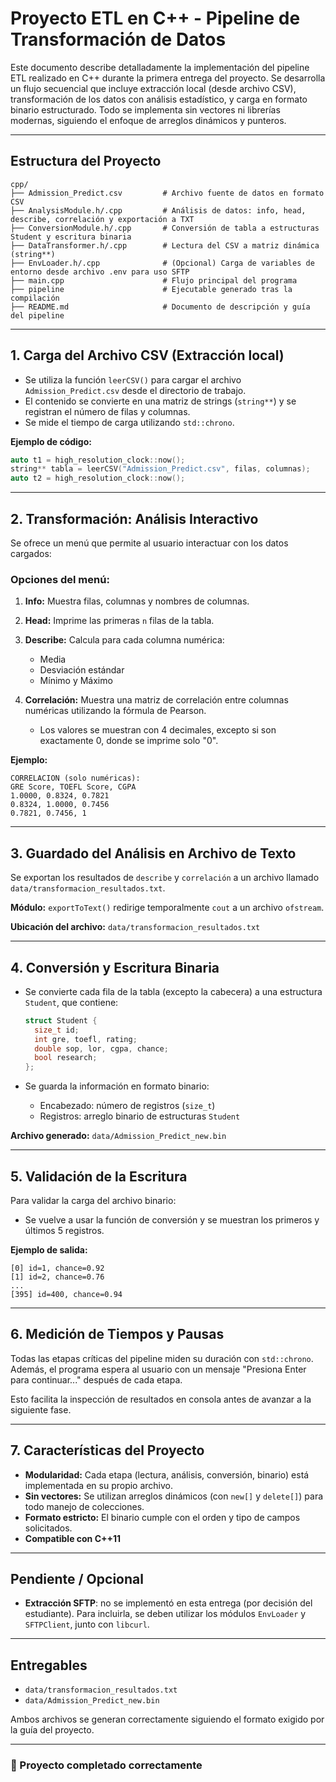 # Proyecto ETL en C++ - Pipeline de Transformación de Datos

Este documento describe detalladamente la implementación del pipeline ETL realizado en C++ durante la primera entrega del proyecto. Se desarrolla un flujo secuencial que incluye extracción local (desde archivo CSV), transformación de los datos con análisis estadístico, y carga en formato binario estructurado. Todo se implementa sin vectores ni librerías modernas, siguiendo el enfoque de arreglos dinámicos y punteros.

---

## Estructura del Proyecto

```
cpp/
├── Admission_Predict.csv         # Archivo fuente de datos en formato CSV
├── AnalysisModule.h/.cpp         # Análisis de datos: info, head, describe, correlación y exportación a TXT
├── ConversionModule.h/.cpp       # Conversión de tabla a estructuras Student y escritura binaria
├── DataTransformer.h/.cpp        # Lectura del CSV a matriz dinámica (string**)
├── EnvLoader.h/.cpp              # (Opcional) Carga de variables de entorno desde archivo .env para uso SFTP
├── main.cpp                      # Flujo principal del programa
├── pipeline                      # Ejecutable generado tras la compilación
├── README.md                     # Documento de descripción y guía del pipeline
```

---

## 1. Carga del Archivo CSV (Extracción local)

* Se utiliza la función `leerCSV()` para cargar el archivo `Admission_Predict.csv` desde el directorio de trabajo.
* El contenido se convierte en una matriz de strings (`string**`) y se registran el número de filas y columnas.
* Se mide el tiempo de carga utilizando `std::chrono`.

**Ejemplo de código:**

```cpp
auto t1 = high_resolution_clock::now();
string** tabla = leerCSV("Admission_Predict.csv", filas, columnas);
auto t2 = high_resolution_clock::now();
```

---

## 2. Transformación: Análisis Interactivo

Se ofrece un menú que permite al usuario interactuar con los datos cargados:

### Opciones del menú:

1. **Info:** Muestra filas, columnas y nombres de columnas.
2. **Head:** Imprime las primeras `n` filas de la tabla.
3. **Describe:** Calcula para cada columna numérica:

   * Media
   * Desviación estándar
   * Mínimo y Máximo
4. **Correlación:** Muestra una matriz de correlación entre columnas numéricas utilizando la fórmula de Pearson.

   * Los valores se muestran con 4 decimales, excepto si son exactamente 0, donde se imprime solo "0".

**Ejemplo:**

```
CORRELACION (solo numéricas):
GRE Score, TOEFL Score, CGPA
1.0000, 0.8324, 0.7821
0.8324, 1.0000, 0.7456
0.7821, 0.7456, 1
```

---

## 3. Guardado del Análisis en Archivo de Texto

Se exportan los resultados de `describe` y `correlación` a un archivo llamado `data/transformacion_resultados.txt`.

**Módulo:** `exportToText()` redirige temporalmente `cout` a un archivo `ofstream`.

**Ubicación del archivo:** `data/transformacion_resultados.txt`

---

## 4. Conversión y Escritura Binaria

* Se convierte cada fila de la tabla (excepto la cabecera) a una estructura `Student`, que contiene:

  ```cpp
  struct Student {
    size_t id;
    int gre, toefl, rating;
    double sop, lor, cgpa, chance;
    bool research;
  };
  ```

* Se guarda la información en formato binario:

  * Encabezado: número de registros (`size_t`)
  * Registros: arreglo binario de estructuras `Student`

**Archivo generado:** `data/Admission_Predict_new.bin`

---

## 5. Validación de la Escritura

Para validar la carga del archivo binario:

* Se vuelve a usar la función de conversión y se muestran los primeros y últimos 5 registros.

**Ejemplo de salida:**

```
[0] id=1, chance=0.92
[1] id=2, chance=0.76
...
[395] id=400, chance=0.94
```

---

## 6. Medición de Tiempos y Pausas

Todas las etapas críticas del pipeline miden su duración con `std::chrono`. Además, el programa espera al usuario con un mensaje "Presiona Enter para continuar..." después de cada etapa.

Esto facilita la inspección de resultados en consola antes de avanzar a la siguiente fase.

---

## 7. Características del Proyecto

* **Modularidad:** Cada etapa (lectura, análisis, conversión, binario) está implementada en su propio archivo.
* **Sin vectores:** Se utilizan arreglos dinámicos (con `new[]` y `delete[]`) para todo manejo de colecciones.
* **Formato estricto:** El binario cumple con el orden y tipo de campos solicitados.
* **Compatible con C++11**

---

## Pendiente / Opcional

* **Extracción SFTP**: no se implementó en esta entrega (por decisión del estudiante). Para incluirla, se deben utilizar los módulos `EnvLoader` y `SFTPClient`, junto con `libcurl`.

---

## Entregables

* `data/transformacion_resultados.txt`
* `data/Admission_Predict_new.bin`

Ambos archivos se generan correctamente siguiendo el formato exigido por la guía del proyecto.

---

### 🌟 Proyecto completado correctamente

